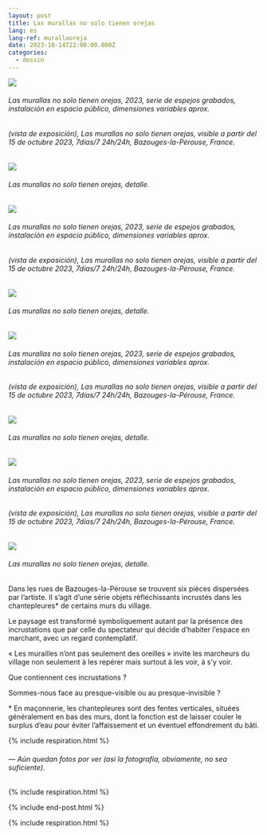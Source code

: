 ```yaml
---
layout: post
title: Las murallas no solo tienen orejas
lang: es
lang-ref: murallaoreja
date: 2023-10-14T22:00:00.000Z
categories:
  - dessin
---
```


![](/imgs/PXL_20231015_093453655_UP.jpg)

###### *Las murallas no solo tienen orejas*, 2023, serie de espejos grabados, instalación en espacio público, dimensiones variables aprox.

###### (vista de exposición), *Las murallas no solo tienen orejas*, visible a partir del 15 de octubre 2023, 7días/7 24h/24h, Bazouges-la-Pérouse, France.

![](/imgs/PXL_20231015_093453655_DET_UP.jpg)

###### *Las murallas no solo tienen orejas*, detalle.

![](/imgs/PXL_20231015_093400895_UP.jpg)

###### *Las murallas no solo tienen orejas*, 2023, serie de espejos grabados, instalación en espacio público, dimensiones variables aprox.

###### (vista de exposición), *Las murallas no solo tienen orejas*, visible a partir del 15 de octubre 2023, 7días/7 24h/24h, Bazouges-la-Pérouse, France.

![](/imgs/PXL_20231015_093400895_DET_UP.jpg)

###### *Las murallas no solo tienen orejas*, detalle.

![](/imgs/PXL_20231015_093132085_UP.jpg)

###### *Las murallas no solo tienen orejas*, 2023, serie de espejos grabados, instalación en espacio público, dimensiones variables aprox.

###### (vista de exposición), *Las murallas no solo tienen orejas*, visible a partir del 15 de octubre 2023, 7días/7 24h/24h, Bazouges-la-Pérouse, France.

![](/imgs/PXL_20231015_093132085_DET_UP.jpg)

###### *Las murallas no solo tienen orejas*, detalle.

![](/imgs/PXL_20231015_092859092_UP.jpg)

###### *Las murallas no solo tienen orejas*, 2023, serie de espejos grabados, instalación en espacio público, dimensiones variables aprox.

###### (vista de exposición), *Las murallas no solo tienen orejas*, visible a partir del 15 de octubre 2023, 7días/7 24h/24h, Bazouges-la-Pérouse, France.

![](/imgs/PXL_20231015_092859092_DET_UP.jpg)

###### *Las murallas no solo tienen orejas*, detalle.

Dans les rues de Bazouges-la-Pérouse se trouvent six pièces dispersées par l’artiste. Il s’agit d’une série objets réfléchissants incrustés dans les chantepleures\* de certains murs du village.

Le paysage est transformé symboliquement autant par la présence des incrustations que par celle du spectateur qui décide d’habiter l’espace en marchant, avec un regard contemplatif.

« Les murailles n’ont pas seulement des oreilles » invite les marcheurs du village non seulement à les repérer mais surtout à les voir, à s’y voir.

Que contiennent ces incrustations ?

Sommes-nous face au presque-visible ou au presque-invisible ?

\* En maçonnerie, les chantepleures sont des fentes verticales, situées généralement en bas des murs, dont la fonction est de laisser couler le surplus d’eau pour éviter l’affaissement et un éventuel effondrement du bâti.

{% include respiration.html %}

###### — *Aún quedan fotos por ver (así la fotografía, obviamente, no sea suficiente).*

{% include respiration.html %}

{% include end-post.html %}

{% include respiration.html %}
